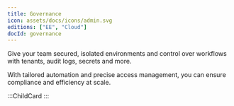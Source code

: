 ```yaml
---
title: Governance
icon: assets/docs/icons/admin.svg
editions: ["EE", "Cloud"]
docId: governance
---
```

Give your team secured, isolated environments and control over workflows with tenants, audit logs, secrets and more.

With tailored automation and precise access management, you can ensure compliance and efficiency at scale.

:::ChildCard
:::